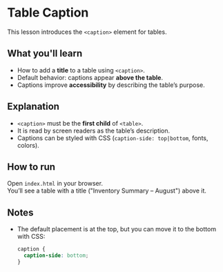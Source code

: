 # Table Caption

This lesson introduces the `<caption>` element for tables.

## What you'll learn

- How to add a **title** to a table using `<caption>`.
- Default behavior: captions appear **above the table**.
- Captions improve **accessibility** by describing the table’s purpose.

## Explanation

- `<caption>` must be the **first child** of `<table>`.
- It is read by screen readers as the table’s description.
- Captions can be styled with CSS (`caption-side: top|bottom`, fonts, colors).

## How to run

Open `index.html` in your browser.  
You’ll see a table with a title ("Inventory Summary – August") above it.

## Notes

- The default placement is at the top, but you can move it to the bottom with CSS:
  ```css
  caption {
    caption-side: bottom;
  }
  ```
